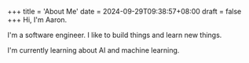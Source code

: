 +++
title = 'About Me'
date = 2024-09-29T09:38:57+08:00
draft = false
+++
Hi, I'm Aaron.

I'm a software engineer. I like to build things and learn new things.

I'm currently learning about AI and machine learning.
